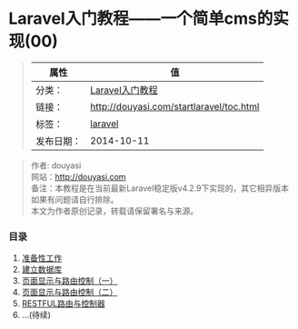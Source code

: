# Laravel入门教程——一个简单cms的实现(00)

>|  属性  |  值  |
>| ----- | ----- |
>| 分类： | [Laravel入门教程](http://douyasi.com/category/startlaravel/) |
>| 链接： | http://douyasi.com/startlaravel/toc.html |
>| 标签： | [laravel](http://douyasi.com/tag/laravel)  |
>| 发布日期： | 2014-10-11 |

>    作者: douyasi  
>    网站：http://douyasi.com  
>    备注：本教程是在当前最新Laravel稳定版v4.2.9下实现的，其它相异版本如果有问题请自行排除。  
>    本文为作者原创记录，转载请保留署名与来源。


### 目录
1. [准备性工作](/startlaravel/01.html)
2. [建立数据库](/startlaravel/02.html)
3. [页面显示与路由控制（一）](/startlaravel/03.html)
4. [页面显示与路由控制（二）](/startlaravel/04.html)
5. [RESTFUL路由与控制器](/startlaravel/05.html)
6. ...(待续)